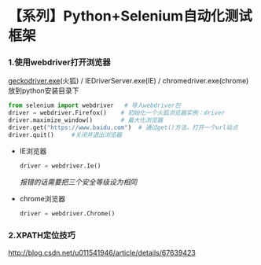 # 【系列】Python+Selenium自动化测试框架





























### 1.使用webdriver打开浏览器    

[geckodriver.exe](https://github.com/mozilla/geckodriver/releases)(火狐) / IEDriverServer.exe(IE) / chromedriver.exe(chrome) 放到python安装目录下      

```python
from selenium import webdriver   # 导入webdriver包  
driver = webdriver.Firefox()    # 初始化一个火狐浏览器实例：driver  
driver.maximize_window()        # 最大化浏览器  
driver.get("https://www.baidu.com")  # 通过get()方法，打开一个url站点  
driver.quit()     #关闭并退出浏览器  
```

- IE浏览器

  ```python
  driver = webdriver.Ie()  
  ```

  _报错的话需要把三个安全等级设为相同_   

- chrome浏览器

  ```python
  driver = webdriver.Chrome() 
  ```

### 2.XPATH定位技巧   

http://blog.csdn.net/u011541946/article/details/67639423













